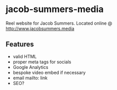 # jacob-summers-media

Reel website for Jacob Summers. Located online @ http://www.jacobsummers.media

## Features

- valid HTML
- proper meta tags for socials
- Google Analytics
- bespoke video embed if necessary
- email mailto: link
- SEO?
